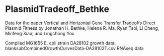 # PlasmidTradeoff_Bethke

Data for the paper Vertical and Horizontal Gene Transfer Tradeoffs Direct Plasmid Fitness by Jonathan H. Bethke, Helena R. Ma, Ryan Tsoi, Li Cheng, Minfeng Xiao, and Lingchong You 

Compiled MG1655 E. coli strain DA28102 growth data: blanksubCombinedGrowthCurvesData-DA28102T.csv
RNAseq data
